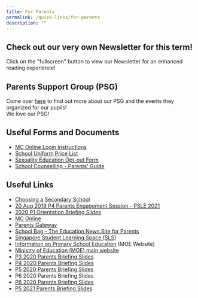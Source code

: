 ```yaml
---
title: For Parents
permalink: /quick-links/for-parents
description: ""
---
```

Check out our very own Newsletter for this term!
------------------------------------------------

  
  
Click on the "fullscreen" button to view our Newsletter for an enhanced reading experience!  
  

Parents Support Group (PSG)
---------------------------

  
Come over [here](https://yiochukangpri.moe.edu.sg/partners/parent-support-group-psg) to find out more about our PSG and the events they organized for our pupils!   
We love our PSG!  
  

Useful Forms and Documents
--------------------------

  

*   [MC Online Login Instructions](/files/MCE%20Parents'%20Talk%202015%20Compatibility%20Modee.pdf)
*   [School Uniform Price List](/files/2019_Uniform.pdf)
*   [Sexuality Education Opt-out Form](/files/2018_SEd_Parents'%20Opt-out%20Form.pdf)
*   [School Counselling - Parents' Guide](https://docs.google.com/a/yckps.edu.sg/viewer?a=v&pid=sites&srcid=eWNrcHMuZWR1LnNnfHlja3BzLWxlYXZlZm9ybXxneDo3YTNjNmQ4OTY2YWY0OTA1)

Useful Links
------------

*   [Choosing a Secondary School](https://www.schoolbag.sg/story/the-next-phase-choosing-a-secondary-school?utm_source=newsletter&utm_medium=email&utm_campaign=2019-Oct)
*   [20 Aug 2019 P4 Parents Engagement Session - PSLE 2021](/files/P4%20Parents%20Engagement%20Session%20%20-%20PSLE%202021%20-%2020%20August%202019.pdf)
*   [2020 P1 Orientation Briefing Slides](/files/P1%20(2020)%20Orientation%20Slides%20By%20Vice%20Principal.pdf)
*   [MC Online](https://www.mconline.sg/LEAD/login/lms_login.aspx)
*   [Parents Gateway](https://pg.moe.edu.sg/)
*   [School Bag - The Education News Site for Parents](https://www.schoolbag.sg/)
*   [Singapore Student Learning Space (SLS)](http://learning.moe.edu.sg/)
*   [Information on Primary School Education](https://www.moe.gov.sg/education/primary) (MOE Website)
*   [Ministry of Education (MOE) main website](https://www.moe.gov.sg/)
*   [P3 2020 Parents Briefing Slides](/files/2020%20P3%20Parents%20Briefing%20Session_7%20Feb%202020_website.pdf)
*   [P4 2020 Parents Briefing Slides](/files/P4%20%20Parents%20Briefing%20Jan%202020.pdf)
*   [P5 2020 Parents Briefing Slides](/files/2020%20P5%20Parents%20Briefing%20Session_7%20Feb%202020_Website.pdf)
*   P6 2020 Parents Briefing Slides
*   [P6 2020 Parents Briefing Slides](/files/P6%20Parents%20Briefing_13%20Jan%202021_Web.pdf)
*   [P5 2021 Parents Briefing Slides](/files/2021%20P5%20Parents%20Briefing_15%20Jan_Sch%20Website.pdf)